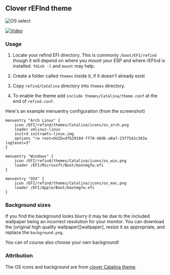 ## Clover rEFInd theme

![OS select](https://raw.github.com/wiki/mireq/rEFInd-Catalina/screenshot_001.png)

[![Video](https://i.ytimg.com/vi/o5IrZlUkgbA/maxresdefault.jpg)](https://youtu.be/o5IrZlUkgbA)

### Usage

 1. Locate your refind EFI directory. This is commonly `/boot/EFI/refind`
    though it will depend on where you mount your ESP and where rEFInd is
    installed. `fdisk -l` and `mount` may help.

 2. Create a folder called `themes` inside it, if it doesn't already exist

 3. Copy `refind/Catalina` directory into `themes` directory.

 4. To enable the theme add `include themes/Catalina/theme.conf` at the end of
    `refind.conf`.

Here's an example menuentry configuration (from the screenshot)

```nginx
menuentry "Arch Linux" {
	icon /EFI/refind/themes/Catalina/icons/os_arch.png
	loader vmlinuz-linux
	initrd initramfs-linux.img
	options "rw root=UUID=dfb2919d-ff78-48db-a8a7-23f7542c343a loglevel=3"
}

menuentry "Windows" {
	icon /EFI/refind/themes/Catalina/icons/os_win.png
	loader /EFI/Microsoft/Boot/bootmgfw.efi
}

menuentry "OSX" {
	icon /EFI/refind/themes/Catalina/icons/os_mac.png
	loader /EFI/Apple/Boot/bootmgfw.efi
}
```

### Background sizes

If you find the background looks blurry it may be due to the included wallpaper
being an incorrect resolution for your monitor. You can download the [original
high quality wallpaper][wallpaper], resize it as appropriate, and replace the
`background.png`.

You can of course also choose your own background!

### Attribution

The OS icons and background are from [clover Catalina theme][clover-catalina].

[clover-catalina]: https://sourceforge.net/p/cloverefiboot/themes/ci/master/tree/themes/Catalina/
